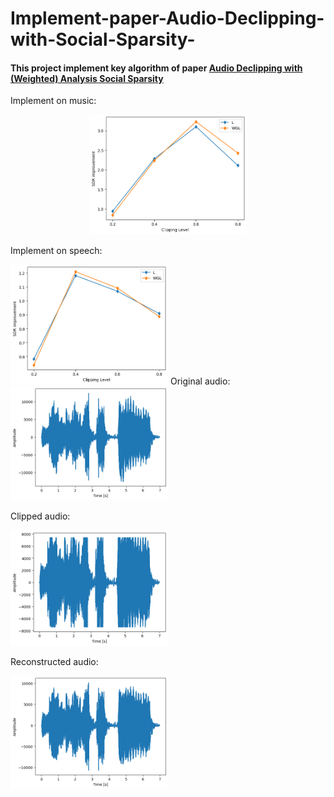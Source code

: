 # Implement-paper-Audio-Declipping-with-Social-Sparsity-
#### This project implement key algorithm of paper [Audio Declipping with (Weighted) Analysis Social Sparsity](https://arxiv.org/abs/2205.10215)
Implement on music: 
<p align="center">
<img src="https://github.com/niart/Implement-paper-Audio-Declipping-with-Social-Sparsity-/blob/main/music.png" width=50% height=50%>

Implement on speech: 

<img src="https://github.com/niart/Implement-paper-Audio-Declipping-with-Social-Sparsity-/blob/main/speech.png" width=50% height=50%>
Original audio:

<img src="https://github.com/niart/Implement-paper-Audio-Declipping-with-Social-Sparsity-/blob/main/input.png" width=50% height=50%>

Clipped audio:

<img src="https://github.com/niart/Implement-paper-Audio-Declipping-with-Social-Sparsity-/blob/main/clipped.png" width=50% height=50%>

Reconstructed audio:

<img src="https://github.com/niart/Implement-paper-Audio-Declipping-with-Social-Sparsity-/blob/main/rec.png" width=50% height=50%>
</p>
